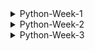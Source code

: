 <details>
    <summary>Python-Week-1</summary>

## Day 1:
### Introduction and Onboarding
I was introduced to the Python course content as well as what is expected of me in the end. Taken through how computers work with regards to memory and how it stores information, how we are able to access it and what happens when we write and run a computer program. I was then taken through installing Python, pip and Jupyter. Jupyter can only be installed using pip, which is the Python package installer which allows us to view most exercise files. Once everything was installed, I ran "jupyter notebook" which opened up the exercise files in the browser and from there I was able to create a new python 3 file which allowed me to run code in python without needing to use the command line. I also installed VS Code and ran the same Python code to see if it also works well on a text editor. Coming into this I was only familiar with VS Code so navigating and understanding Jupyter initially came with a bit of a challenge but I managed to work through it after reading more about it.

### Introduction
This compromised of a knowledge check going over finding the value of a variable when an array was already given and then altered, how a computer reads a comment line in Python and which symbol represents a comment when one is written. I found this questions helpful as they gave me a guide into what I can expect during the Python course. 

## Day 2:
### Variables and Types
I learnt that a **variable** is a basic unit of a program, which is assigned a value. The variable name cannot begin with a number, otherwise, it won't be used but it can include upper and lower case letters, including underscores. I did note that in Python, variable names begin with lowercase letters. Python has several types of variables such as *integers* - whole numbers, *floats* - decimal numbers, *complex numbers* - for complex calculations, *strings* - collections of characters, and booleans - true or false. Strings can be concatenated using a plus sign but cannot be used to add strings and numbers.

### Data Structures
These allow for the storage of a list of values in a single variable. Which are the following: **List** data structure - order is important, can contain any data type, incl. a list within a list and len funtion is used to determine the length, **Set** data structure - similar to a list, contains unique elements, declared by curly braces and order not important. **Tuples** - similar to lists, cannot be modified once declared, useful in storing large amounts of data in an efficient way in memory. **Dictionary** - collections of key-value pairs and are declared using curly braces and accessed using keys.

### Operators
These instructions that perform operations on variables and values by manipulating and performing actions on data. **Addition (+)** - adding things together to get a result and can concatenate two strings, **multiplication (*)** - multiplies numbers together but can also work with a string, **exponent** - raises a number to specified power, **division (/)** - returns floating point value even if the result is a whole number, **modulus (%)** - provides remainder after division e.g. 20/6 remainder 2 returned by modulus.
Other operators include **comparison operators** - evaluate two variables or values and produce boolean result e.g. ==, <, <=, >, >=. **Logical operators ('and', 'or' and 'not')** - 'and' returns true if both operands true, 'or' returns true if at least one operand is true and 'not' negates (reversing the truth value) boolean value it operates on. **Membership operators ('in' and 'not in')** - 'in' to check if a number of a string exits in given list/string.

### Control Flow
If statement allows us to execute a block of code only if a certain condition is met. If a condtion is true, indented code under if statement =  executed, if there's more code and an else statement is added, then the code under that = executed if condition is false. Indentation is very important - determines structure of the program.
- **For loop** - used to iterate over a list of any iterable object.
- **While loop** - similar to for loop but keeps looping until a certain condition is false. Important to make sure condition in while loop will eventually = false or loop will continue indefinitely.

### Functions
Like a machine that takes inputs and produces outputs e.g. toaster takes bread, produces toast. Toaster can still apply toasting function even if bread is not used.
- Defined by using *'def'* keyword followed by function name and arguments in parentheses.
- Can take one or more arguments and may or may not return a value.
- may mutate a variable without returning anything e.g. print function only prints output and doesn't return anything.
- keyword *'None'* represents absence of value, default return value for functions that do not explicitly return anything.

### Classes and Objects
- Class - help label and organize related collections of functions and attributes.
- E.g. a class called has multiple functions and attributes such as legs, a name and bark.
    - special function (init) created and gets called when instance of class is created.
    - init function takes variable called *'self'* which refers to specific instance of the Dog class.
```
class Dog:
    def __init__(self, name):
        self.name = name
        self.legs = 4

    def speak(self):
        print(self.name + ' says: Bark!')
```
- Defining attributes and functions of Dog class. E.g. Dog with four legs and has the name 'Rover' and a function called 'speak', which prints 'bark'.
- These attributes or functions in the class can be accessed using 'self' variable.
- Can be used by creating a new instance by calling 'dog' passing other variables such as name.
- Speak function takes 'self' as first variable ---> instance of the class  
    - class instances ---> objects
        - variables inside these classes ---> attributes
            - functions ---> methods.
```
my_dog = Dog('Rover')
another_dog = Dog('Fluffy')

my_dog.speak()

another_dog.speak()
```
### Factorial challenge
Factorial function gives the number of possible arrangements of a set of items of length 'n'
```
E.g. 4! ('four factorial') or ways to arrange four items
* can be calculated as 4 * 3 * 2 * 1
* 5! = 5 * 4 * 3 * 2 * 1 = 120
* 6! = 6 * 5 * 4 * 3 * 2 * 1 = 720
* 0! = 1
```
factorial = ! after a number = to the product of that number and all the integers below it down to one.
If type of 'num' is not an integer, we return none, this includes floats e.g. 1.2 and string. Negative numbers such as '-2' are integers but are also special cases, therefore if number < 0, return none.

- Recursion: when a function calls itself directly or indirectly.
    - all same checks performed then return the number multiplied by the factorial of the number minus one.
    - It calls itself, but with a number that's one smaller than before.
    - all checks repeated until input number = 0 and we return one.
    - factorial of the number if returned.
## Day 3:
### Ints and Floats
Division with ints = returns float e.g. 20/4 = 5.0
Returns float to accomodate non-whole numbers and adding a float to an int or multiplying/ using exponents with both = float.

- e.g. 256.0 can be converted to int using int class.
- Casting: converting from one type to another.
      - values like 8.9 casts to 8 and not 9.
      - no rounding when casting floats to ints, just removes the decimal.
      - can use round function when casting to round to nearest int ---> can also specify number of decimal places to round to.

- Floats = approximations resulting in rounding errors.
- stored as binary ones and zeros in memory, due to memory limitations ---> approximations = rounding errors.
- rounding function can mitigate (reduce, alleviate or lesson) this issue.

### Alternate Number Types
If you pass a number in a string, int class = convert to integer e.g. "100" --> 100.
If you pass second argument as a numer, it will convert first argument from that base to base 10. e.g. "100" in base 2 = 4 base 10.
First argument always = **string**
Due to maybe having non-numeric characters in the string that are valid in some bases e.g. "1ab" in base 16. "1ab" is not an integer.
```
int('1ab', 16)
1: 1*16^2, a: 10*16^1, b: 11*16^0
256 + 160 + 11 = 427
```

### Decimals
To use decimal module - import decimal class and the getcontext function. Deccimal class can help instantiate a decimal object with a number value e.g. 1/3 = 0.3333 with four decimals. Pass float as string so no problems are encounted.
```
from decimal import *
getcontext()
getcontext().prec=4 (changing decimal places)
Decimal(1) / Decimal(3)
= Decimal('0.3333')
```
```
getcontext().prec=2
Decimal(1) / Decimal(3)
= Decimal('0.33')
```

### Booleans
* Python casts integers to booleans: 1 = true and 0 = false.
* Anything except 0 = true, even -1 and imaginary 1 = true but float 0 and imaginary 0 = false.
* When it comes to strings: Boolean true = true, anything other than an empty string = true.
* Even "false" = true.
* Only false string is an empty one, with no spaces.
* Can also cast data structures to booleans - empty list or dictionary = false but anything inside = true.
* When non-value returned from a function = false.

### Strings
- Slicing: taking a portion of a string and returning it.
```
name = 'My name is Iron-man'
for first character: name[0] --> 'M'
for second character: name[1] --> 'y'
first 7 characters: name[0:7] --> 'My name'
same result as the one above: name[:7] --> 'My name'
All characters from index 11 to the end of the string: name[11:] --> 'Iron-man'

```

- Few ways to create strings --> string concatenation and f-strings
      - f-strings: allow us to insert variables or expressions inside curly braces in a string. Can also do rounding and number formating.
      - Triple quotes used to create multi-line strings.
      - Back slash used to include literal triple quotes in the strings.


### Bytes
- Data that is passed aroung but rarely modified directly.
- information is stored in ones and zeros.
- raw data = bytes project
- used for streaming files or transmitting texts without knowing the encoding.

- create empty bytes object that's four bytes long e.g bytes(4) --> /x followed by 2 hexadecimal numbers. Each has 8 bits.
    * if b is printed in front --> it's a bytes object.
    * To create bytes object with actual data --> type in utf-8 and can also used decode function to turn a bytes object --> string.
- Bytes objects = immutable like tuples, but can use a byte array if you need to modify the data.
- Can treat it like a string and modify specific byte values using slice notation.
- Can also use int library to convert hexadecimal values back to bytes.



## Day 4:
### Lists
- Slicing used to extract a range of values from a list or string, can also add a third value to control the step size.
- Range function --> generate longer lists (can be sliced)
- Negative values --> used to step backwards through the list.
```
e.g. slicing:
myList = [1,2,3,4,5]
myList[0,6,2] = [1,3,5]

0: starting index of the slice (first element)
6: ending index of slice, exclusive so slice will include elements up to but not including index 6. Since there are only 5 elements in myList, it includes all elements up to the end of the list.
2: step size, which indicates how many elements to skip between each element, included in the slice.

```

- **append() method**: To add an item to the end of a list.
  ```
  e.g. myList = [1,2,3,4]
       myList.append(5)
       print(myList)
  =    [1,2,3,4,5]
  ```
- **insert() method**: To insert an item at a specific position in the list.
  ```
  e.g. myList.insert(3,10) ---> inserting value 10 at position 3.
  ```
- two ways to remove:
  - **remove() method**: removes an item based on its value and not the index. e.g. if we want to remove number 5 from the list ```myList.remove(5)```
  - **pop() method**: removes and returns the item at the end of the list. e.g. ```myList.pop() --> last item removed```
  - can also use a loop with pop() to remove all items from the list. e.g. ``` while len(myList) > 0 and inside loop we can print myList.pop(). After the loop, the list will be empty.```
    
- when assign list to variable, variable stores a reference to the list and not a copy.
- can modify list through one variable, changes reflected in other variables that reference the same list.
- **copy() method**: used to make copy of a list so that changes to one list don't affect the other.
- e.g. ```list with values 1,2,3,4,5 = b = a.copy()``` and then print both a and b to see difference.

### Sets
+ uses curly brackets e.g ```{'a', 'b', 'c'}, mySet or mySet = set(('a', 'b', 'c'))```
+ Commonly used to remove duplicates from a list, since sets only contain unique values.
+ e.g.
  ``` list with duplicate values and de-duplicate by converting to set and back:
  myList = ['b', 'c', 'd']
  mySet = list(set(myList))
  
+ not ordered
+ can't access elements in a set using an index or slicing syntax.
+ **add() function**: used to add elements to a set
+ **discard() function**: used to remove elements

+ **membership operation (in)**: used to check if an element is in a set
+ **length() function**: find the length of a set
+ **pop() function**: removes and returns an arbitrary element from set

### Tuples
- uses parenthesis ()
- ordered
- immutable - can't be modified
- more effecient, better for storing large amounts of data.
- e.g. ``` myTuple = ('a', 'b', 'c')
           myTuple --> ('a','b','c') ```


## Day 5:
### if and Else
- Conditional statements
- allows us to execute a block of code only if a certain condition is met.
-  ```a = true, if a: print it is true``` If condition is true, indented code under if statement will be executed. If else statement added, code under that will be executed, if condition is false.
-  indentation is important.

-  Elif: if the previous conditions were not true = try this condition.

-  if else statements sometimes drag on and you only want to evaluate somthing in a one-liner.
      * use ternary operator: takes in a boolean condition, evaluates it and returns one valuse if true and another value = false.

### While Loops
- Similar to a **for** loop but keeps looping until a certain condition is false.
- ``` a = 0, while a < 5: print a, a = a + 1```
- Important to make sure that condition in the while loop will eventually become false, otherwise loop will continue indefinitely.
  * Break: used to exit a loop early and will move to the next line of code outside of the loop.
  * Continue: used to skip over certain lines within a loop and jumps back to the top of the loop to start the next iteration.
- Sometimes you might use **continue** statement inside an if statement to prevent code in the lopp from running under certain conditions.
- Another way to use **continue** and **break** is to rearrange your code and make it more readable.

### For Loops
- To iterate over a list or any iterable object.
- ```for item in my_List: print item```
    - item in for loop = variable that represents the current item in the list
- You can declare a new variable, like 'item' to hold the value of each element in your list as you iterate through it.
  1. Pass: used to write a stub for a **for** loop.
  2. Continue: used to skip the rest of a loop during a specific iteration.
  3. Break: used to stop the loop early if you founc what you are looking for.
  4. Break-else: used to find prime numbers in just a few lines - can be used with **while** loops.
</details>

<details>
    <summary>Python-Week-2</summary>

 ## Day 1:
The basic unit of a program = a function

### Functions
- composed of a name and parameters, denoted by the **def** statement.
 ```
  def performOperation(num1, num2, operation):
    if operation == 'sum':
        return num1 + num2
    if operation == 'multiply':
        return num1 * num2
    
performOperation(2, 3, 'sum')

 ```
### Named Parameters
- can assign our value, 'operation = multiply' to override it.
- can pass in 'multiply' as a third parameter, to call this function.
- use "operation equals multiply" instead of having optional keyword parameters.
```
def performOperation(num1, num2, operation= 'sum', message='Default message'):
    print(message)
    if operation == 'sum':
        return num1 + num2
    if operation == 'multiply':
        return num1 * num2
    
performOperation(2, 3, message='A new message!', operation='multiply')
```
```
A new message!
6
```
- 'message' argument added with a specific default message is printed when the function is     called.
- when calling function, message is passed before or after operation as long as you specify which argument is which by using a comma to separate everything.

### *args
* *important rule*: keyword arguments must come after positional arguments.
* order of first two arguments is important.
* keyword arguments can be in any order.
* functional limitation to how many variables can be anticipated.
* Use asterisks before argument name: To allow users to pass any number of variables to create a pointer to the inputted variables.
* example below, the function is called with 3 arguments only one is expected and by adding an asterisk before args, Python understands that the variable name is just a reference to the arguments being passed.
* A **parameter** is the variable listed inside the parentheses in the function definition.
* An **argument** is the value that is sent to the function when it is called.
```
def performOperation(*args):
    print(args)
performOperation(1,2,3)
```
```
(1, 2, 3)
```
* When a keyword argument is passed you get an error because this only works for positional arguments.
* If keyword argument passed in, an 'unexpected keyword argument' error will occur
```
performOperation(1,2,3, operation='sum')

TypeError: performOperation() got an unexpected keywword argument 'operation'
```
### **kwargs
* used to handle arguments
* print kwargs to see that the keyword arguments are now stored as a dictionary instead of a tuple.
```
def performOperation(*args, **kwargs):
    print(args)
    print(kwargs)
performOperation(1,2,3, operation='sum')
```
```
(1, 2, 3)
{'operation': 'sum'}
```
### Function Scope
* Both *args and **kwargs are used to print out the arguments passed into a function
* Allows us to see a tuple and dictionary of the passed arguments.
* 'locals' function - allows us to access all the variables within a Python function without any asterisks.

#### locals()
- locals: variable names that are only accessible locally within a function.
- Trying to reference a variable outside its scope = error
```
def performOperation(num1, num2, operation='sum'):
    print(locals())

performOperation(1, 2, operation='multiply')
print(num1)
```
```
{'num1': 1, 'num2': 2, 'operation': 'multiply'}
NameError: name 'num1' is not defined
```
- Two variables
  - local variables: defined inside the function
  - global variables: defined outside the function in the main code block. Built-in function 'globals' enables us to retrieve all of these variables.

#### globals()
- results in so many items, some are pre-built in Python.
- can be classified as either global variable scope or local variable scope.

### Global and Local Scope
- Two functions: function 1 with variables A and B, function 2 with variables C and B. Both functions will print out their local variables.
- Function 1 is called with arguments 1 and 2, and function 2 is called with arguments 3 and 4.
- Each function has its *local variable* scope and access to any variables in the *global scope*.
- They can't access each other's data.
```
message = 'Some global data'
def function1(varA, varB):
    print(message)
    print(locals())

def function2(varC, varB):
    print(message)
    print(locals())

function1(1, 2)
function2(3, 4)
```
```
Some global data
{'varA': 1, 'varB': 2}
Some global data
{'varC': 3, 'varB': 4}
```
- The defined variable, 'message' is printed out in both functions but when varA is attempted to be printed in function 2, an error occurs.
- Due to varA only being defined in function 1's local scope.
- If varA is defined in global scope, it can be printed in both functions.
- Python checks for local and global scope when looking up the variables data.
- 'message' can be redefined in function 1's local scope and print both the local and global values of the message.
- A function can also be declared within a function - inner function in function1.
- Inner function can only be called within function one.
- Syntax error - if called outside of function 1.
- When local variables in function 1 are printed, the inner function is defined as a variable.

```
message = 'Some global data'
varA = 2
def function1(varA, varB):
    message = 'Some local data'
    print(varA)
    print(message)
    print(locals())

def function2(varC, varB):
    print(varA)
    print(message)
    print(locals())

function1(1, 2)
function2(3, 4)
```
```
1
Some local data
{'varA': 1, 'varB': 2, 'message': 'Some local data'}
2
Some global data
{'varC': 3, 'varB': 4}
```
### Functions as Variables
#### Variables as Functions
- Variables and functions - have names and data associated with them
- Data includes information about required parameters and the lines of instruction to be executed.
- In Python, a function is represented as an object.

#### Viewing Function Data with __code__
- The "code" attribute of Python function objects can be used to confirm that functions are just variables in Python.
- attribute prints the names and the byte object of all the lines of instruction in a function - not typically used.
```
print(x.__code__.co_varnames)
print(x.__code__.co_code)
```
```
()
b'\x97\x00y\x01'
```
**Note**: Functions are simply variables associated with some data.

#### Text Processing in Python
- Two text processing operations and a function that can make the text lowercase, remove punctuation, new lines and words that are 3 characters or less.
- can also remove long words, by calling the function in a list, the order can be changed or decide which functions to apply.
- allows for flexibility in the order and selection of text processing functions.

#### Lambda Functions
- a way to represent a function without giving it a variable name.
- lambda keyword used to define a small function
```
(lambda x: x + 3)(5)
```
```
8
```
- a lambda function that takes a single parameter x and returns x plus 3
- no need to use the return keyword in lambda functions since it's implied.
- useful when you need to pass a function as an argument to another Python function, such as the sorted function that sorts a list of values.
```
myList = [{'num': 3}, {'num': 2}, {'num': 1}]
sorted(myList, key=lambda x: x['num'])
```
```
[{'num': 1}, {'num': 2}, {'num': 3}]
```

## Day 2:
### Anatomy of a Class
#### Instance Attributes
- Dog class has two attributes: name and legs, which are attributes that every instance of the dog class possesses.
- a new instance, 'Rover', can print its name and legs using 'my_dog.name' and 'my_dog.legs'
- **Note**: we cannot directly see the value of the legs attribute even though it is hardcoded in the dog initialization function. If we try to access 'dogs.legs' = ERROR, and we cannot modify the value of legs.
```
class Dog:
    def __init__(self, name):
        self.name = name
        self.legs = 4

    def speak(self):
        print(self.name + ' says: Bark!')

myDog = Dog('Rover')
print(myDog.name)
print(myDog.legs)
```
```
Rover
4
```
#### Static Attributes
- Defining something in a static variable outside of the constructor: each instance of the class will have the same value for legs.
- legs attribute can be accessed directly on the class itself by calling dog.<=gs.
- static variables: don't change with each instance, are commonly used to hold constants or fundamental business logic.
```
class Dog:
    legs = 4
    def __init__(self, name):
        self.name = name

    def speak(self):
        print(self.name + ' says: Bark!')

myDog = Dog('Rover')
print(myDog.name)
print(myDog.legs)
```
```
Rover
4
```
```
Dog.legs = 4
```
**NB**: static variables can still be changed, to prevent this, an underscore is added before the variable name to indicate the variable should not be modified directly - *getter* method should be used instead.

- Getter method: retrieves the value of the variable, >=t<=gs in this case.
    - does not need to pass in the *self* attribute, because legs is a static variable in the class.
    - method called without passing in *self*, but it is also possible to call it with *self* included.
    - *self* variable: conventional variable name to refer to the class instance.

**Note**: classes have their own variable scope rules. If *self.<=gs* is not set to something else, it references the class variable<=*gs*. The instance variable<=*gs* can also be modified by assigning a new value to *mydog.<=gs*.

### Instance and Static Methods
- clean text method: static method because it does not belong to any particular class instance
- add text: instance method that belongs to a particular instance of the class
- static variables i.e. replace puncs, can also be added to control which punctuations get replaced.
- use the class name or class instance to refer to static variables, but this cannot be done with instance methods.

#### decorators
- special annotation or description for a function definition.
- adding @staticmethod decorator to the function definition, states in Python that the function is a static method and should not have 'self' passed in as an argument.
- allows the use of the function without creating an instance of the class.

### Inheritance
#### Class Inheritance
- One class can inherit all the methods and attributes of another class
- Original class = Parent class
- New class = Child class
- Inheritance process happens automatically when the child class is created.
**NB**: If child class defines an attribute or method that is the same as the parent class, the child's version will overwrite the parent's version.

#### Extending Build-in Classes
- creating a new list can be done by instantiating it as a 'list'.
- although it appears as a function, 'list' = class.

- if you want a list that ensures all appended items are unique, like a set
- create list by extending the list class
- unique list class inherits from the list class and we will override the append function.

- new function: check if item is already in the list --> it will return
- cannot use self.append --> cause infinite recursion or an endless loop
- call original append function in the parent class instead --> 'super' function
- **'super'** function: assess the underlying instance of the parent class and will be called super.append
- e.g. ```super().SetPrice(50) -call a function of its parent class```

- 'super' function can also be used in the constructor.
- new attribute added to child class instance done using ```self.some_property = unique_list```
- This overwrites the constructor of parent class.

- to avoid such, use 'super' again and ensure parent constructor is called first before adding our new property
- when new class initiated = new property added.
  
## Day 3:
### Handling Errors and Exceptions
- when something is divided by zero --> zero division error
- such problems are referred to as errors while other times are called exceptions
- exceptions: determined during runtime and can be retried
- errors: cannot be retried

- All Python errors and exceptions stem from a class called the **basic exception**
- division by zero is a type of arithmetic error --> type of exception --> extends the base exception class.
- base exception class: provides useful and powerful properties to exceptions, i.e. halting code execution and providing information about why and how the execution was halted.

- Can determine the file in which zero division error occurred
- can identify the specific line, line one in this case
- if 1/0 is placed into a function called 'causeError' and then the function is called, the stack trace becomes more elaborate.

- This entire traceback is known as a stack trace.
- it provides a trail through the stack that aids in debugging our program.
- stack trace extended further by adding function called 'callCauseError' that returns 'causeError' function and is called.

```
def causeError():
    return 1/0

def callCauseError():
    return causeError()

callCauseError()
```
```
ZeroDivisionError                         Traceback (most recent call last)
Cell In[2], line 7
      4 def callCauseError():
      5     return causeError()
----> 7 callCauseError()

Cell In[2], line 5
      4 def callCauseError():
----> 5     return causeError()

Cell In[2], line 2
      1 def causeError():
----> 2     return 1/0

ZeroDivisionError: division by zero
```
#### Try/Except
- a zero division error
- exception is can't and will not be raised anymore
- it is a class with attributes that can be created and even returned.
- try block: used to check some code errors i.e. code inside the try block will execute when there is no error in the program
- except block: code inside block will execute whenever the program encounters some error in the preceding try block
- if no exception, then only the try clause will run, except clause is finished
- if exception occurs, try clause will be skipped and except clause will run
- if exception occurs, but ecept clause within the code can't handle it, it is passed on to the outer try statements. *IF exception* left unhandled, then execution stops.
```
try:
    1/0
except Exception as e:
    print(type(e))
```
```
<class 'ZeroDivisionError'>
```
### Managing and Handling Exceptions
- catching the exception and just returning it.
```
def causeError():
    try:
        return 1/0
    except Exception:
        print('There was some sort of error!')
causeError()
```
```There was some sort of error!```
#### Finally
- finally statement: they execute no matter what happens inside this try block
- except statements not needed
- error is thrown, but is still printed
- even if no exception is raised at all, it still executes
- often used when *timing how long a function takes to execute*
- to time our function --> import time class and time
- finally needs to be after everything else, including an 'else' statement, otherwise you'll get a runtime error.
```
import time

def causeError():
    start = time.time()
    try:
        time.sleep(0.5)
        return 1/0
    except Exception:
        print('There was some sort of error!')
    finally:
        print(f'Function took {time.time() - start} seconds to execute')

causeError()
```
```
There was some sort of error!
Function took 0.5015561580657959 seconds to execute
```
#### Catching Exceptions by Type
```
def causeError():
    try:
        return 1 + 'a'
    
    except TypeError:
        print('There was a type error!')
    except ZeroDivisionError:
        print('There was a zero division error!')
    except Exception:
        print('There was some sort of error!')

causeError()
```
```There was a type error!```

- order doesn't matter if general exception moved up --> this is the class from which all of these extend
- always want the most general exceptions at the bottom and the more specific ones up top.
- involved exception handling and catching --> HTTP request-response handling

#### Custom Decorators
```
def handleException(func):
    def wrapper(*args):
        try:
            func(*args)
        except TypeError:
            print('There was a type error!')
        except ZeroDivisionError:
            print('There was a zero division error!')
        except Exception:
            print('There was some sore of error!')
    return wrapper

@handleException
def causeError():
    return 1/0

causeError()
```
``` There was a zero division error!```

- decorator handleException, placed in a causeError function returns 1/0
- when causeError is called, this handle exception, is used to accept those various exceptions that this could throw.
- decorator can be reused for another function
- **custom decorator**: changes the name of a function
- allows for the modification of functions or class through their behaviour 

#### Raising Exceptions
- use **handleException** decorator
- a function called raiseError raises Exception
- raise statement raises or throws this new exception that was created when it reached
```
@handleException
def raiseError(n):
    if n == 0:
        raise Exception()
    print(n)

raiseError(1)
```
``` 1 ```

- function excepts any input except the number zero
- else statement not needed: once the exception is raised, execution will halt and throw this exception and then the print n will never be reached.
  
### Working with Custom Exceptions
- class CustomExceptions extends Exception: pass
- pass statement: used because nothing else is defined for our new CustomException class, it inherits the constructor of the Exception class that it is extending

- are usually lightweight classes with very little in the way of special attributes and methods but might have some attributes useful for organizing and presenting information to the user about the error.

#### Adding Attributes
```
class HttpException(Exception):
    statusCode = None
    message = None
    def __init__(self):
        super().__init__(f'Status code: {self.statusCode} and message is: {self.message}')

class NotFound(HttpException):
    statusCode = 404
    message = 'Resource not found'

class ServerError(HttpException):
    statusCode = 500
    message = 'The server messed up!'

def raiseServerError():
    raise ServerError()

raiseServerError()
```
```
ServerError                               Traceback (most recent call last)
Cell In[4], line 19
     16 def raiseServerError():
     17     raise ServerError()
---> 19 raiseServerError()

Cell In[4], line 17
     16 def raiseServerError():
---> 17     raise ServerError()

ServerError: Status code: 500 and message is: The server messed up!
```

- HttpException extends the Exception and is given a status code.
- exception message gets formatted with the status code and message because it extends this HttpException.


## Day 4:
### Fundamentals of Threads and Processes
- computers have both memory and file storage
- long-term memory: save a file and load to a file from the disc
- short-term memory: declare a variable in our program.
- the operating system responsible for allocating memory to each process running on the computer.
    - puts walls between the processes so they cannot access each other's memory.
    - memory: segmented, access is controlled by the operating system.
    - allow us to move these two pieces of code into the same process --> get to share memory.
  
### Multithreading
-	The ability of a processor having multiple threads and executes them at the same time in parallel
-	threads share the same space in memory
-	when the program has periods of **'waiting' and doing nothing**, multi-threading **decreases the runtime of a program**.
-	longSquare: calculates the square of a number but takes a long time to do it.
-	Threads: when waiting to fetch data from a remote server, code is sitting around doing nothing, you can do all the waiting in parallel and not one at a time.
-	```T1 is threading.thread and nd, t2 is threading.thread```
-	Target = name of the target function, longSquare
-	Args = arguments
-	all threads of a process share global variables (stored in heap) and the program code
```
def longSquare(num, results):
    time.sleep(1)
    results[num] = num ** 2

results = {}
t1 = threading.Thread(target=longSquare, args=(1,results))
t2 = threading.Thread(target=longSquare, args=(2,results))

t1.start()
t2.start()

t1.join()
t2.join()

print(results)
```
``` {1: 1, 2: 4} ```

### Multiprocessing
- two Python processes running independently, multi-processing and Python
- can have two separate Python processes running but you have to start by hand
- multiprocessing module is used to start, stop and manage these processes.
- more than one processor being used
```
def longSquare(num, results):
    time.sleep(1)
    print(num ** 2)
    print('Finished computing!')

results = {}
processes = [Process(target=longSquare, args=(n,results)) for n in range(0, 10)]
[p.start() for p in processes]
[p.join() for p in processes]
```
- processes do not share memory
- they get a copy of this dictionary in their own separate memory space, with no way of accessing it except if they record it somewhere i.e. a file system or a database.
- can print the computed value from within the function itself, rather than returning this or saving it in the results, we just print.

- Processes = list
- processes can contain multiple threads
- threads share the same space in memory

- start(): starts a process
- join(): stop execution of current program until process is completed
  
## Day 5:
### Opening, Reading and Writing
#### Reading Files
- two applications making changes to the same file at the same time causes problems
- use open function and pass in the name of the file
- and have a file 10_01_file.txt, second argument = string R.
```
f = open('10_01_file.txt', 'r')
print(f)
```
#### Writing Files
- open the file in read modem prin f = file object
- readline: get the actual text inside the file by reading the lines of the file one at a time (f.readline)
- when run again you get different line each time --> file contains some sort of bookmark of which lines of the file are already read

- lines are double-spaced --> each line of the file has a new line character on it at the end, the print statement also includes its own new line.
- can be fixed by stripping out any leading or trailing white space, including new lines, done with the strip function on each line.

#### Appending files
- use 'W' instead of 'R' for write
- writing to files - an expensive operation, Python makes it more efficient by putting all of the data you are writing to the file in a buffer
- it only writes to the file when that buffer gets full or when the file is closed
- f.close and then run that to close the file
```
f = open('10_01_output.txt', 'a')
f.write('Line 3\n')
f.write('Line 4\n')
f.close()
```
```
with open('10_01_output.txt', 'a') as f:
    f.write('some stuff\n')
    f.write('some other stuff\n')

print(f)
```
``` <_io.TextIOWrapper name='10_01_output.txt' mode='a' encoding='cp1252'> ```

``` f.write('PS. I forgot some stuff') ```
```
ValueError                                Traceback (most recent call last)
Cell In[6], line 1
----> 1 f.write('PS. I forgot some stuff')

ValueError: I/O operation on closed file.
```
### CSV
#### Reading
- CSV file contains tab-separated values, all of these are tabs
- reader object is not a list: it is a csv reader class used as you would use a list an it is iterable
- reader has an internal bookmark that keeps track of where you are
- multiple lines can be called and can also be converted to a list
- header data from Python --> use the dict reader

#### Filtering Data
- converting from reader object to a list object
```
primes = []
for number in range(2, 99999):
    for factor in range(2, int(number ** 0.5) + 1):
        if number % factor == 0:
            break
    else:
        primes.append(number)
```
```
data = [row for row in data if int(row['postal code']) in primes and row['state code'] == 'MA'] 
len(data)
```
### JSON
#### loading JSON
- JSON is not Python
- looks like a dictionary, but it's a string
- turn json string to dictionary --> import JSON module
- json.loads is used to parse a JSON string into a Python object
  
```
jsonString = '{"a":"apple", "b":"bear", "c":"cat"}'
try:
    json.loads(jsonString)
except JSONDecodeError:
    print('Could not parse JSON!')
```
``` Could not parse JSON! ```
                                                 
``` {'a': 'apple', 'b': 'bear', 'c': 'cat',} ```
``` {'a': 'apple', 'b': 'bear', 'c': 'cat'} ```

- JSON string shouldn't have a trailing comma --> JSON decode error

#### Dumping JSON
- use json.dumps method
```
pythonDict = {'a': 'apple', 'b': 'bear', 'c': 'cat',}
json.dumps(pythonDict)
```
``` '{"a": "apple", "b": "bear", "c": "cat"}' ```

#### Custom JSON Decoders
- use JSONEncoder because JSON module can't handle Animal class
- 'o' is the object that's being passed that needs to be decoded into JSON
```
from json import JSONEncoder
class Animal:
    def __init__(self, name):
        self.name = name

class AnimalEncoder(JSONEncoder):
    def default(self, o):
        if type(o) == Animal:
            return o.name
        return super().default(o)
    
pythonDict = {'a': Animal('aardvark'), 'b': Animal('bear'), 'c': Animal('cat'),}
json.dumps(pythonDict, cls=AnimalEncoder)
```
``` '{"a": "aardvark", "b": "bear", "c": "cat"}' ```

</details>

<details>
    <summary> Python-Week-3 </summary>

## Day 1:
### Finding Inspiration
- Developing an application to send a daily email digest, neatly compiling all the information needed in one convenient place.
  
### User Stories
- depicts small scenarios from the user's perspective
- these stories should emphasize the user's goal and motivation rather than the application itself.
- user stories: brief, simple and informal, perfect for jotting down on index cards
- as a [user/role], I want [goal] so that [reason/benefit] format (three core elements).
```
As a digest recipient, I want to receive an email every morning with current and useful information to know what's happening in the world and learn something new daily.
```
*Important*: consider the needs of the administrator role. An admin might want to curate content, control the email's timing and manage the recipient list.

### Use Cases
- typically include a title, an actor (a user or system), and a scenario that describes how a goal is achieved
- scenario can be written as a paragraph or a list of steps
- user stories focus on the who, what and why of a task/goal
- user cases cover the who, what and how of achieving that goal

### Project Requirements
- to capture the capabilities and limitations of an application
- functional requirements: describe what the application should or should not do and are written as sentences starting with "the application must" or "the application shall"
  
- requirements act as a checklist to ensure the application meets all necessary functionalities

- non-functional requirements: describe how the application should accomplish its tasks
- focus on qualities like maintainability, reliability, and usability
```
the application should have a configurable GUI for the admin to interact with, be extensible for adding more content types, and be resilient to content errors
```

### Architecture
- identifying nouns helps determine potential objects
- for instance, in functional requirements, words like quote, forecast, location, trends, article, content, email and recipients stand out as potential objects

- group related nouns together such as content and email, provides a starting point for potential classes
- content, email and GUI emerge as candidates for classes
- behaviours and responsibilities are determined by extracting simplified verb phrases from the requirements, like generating quotes, retrieving forecasts, formatting content, and sending emails.
- These behaviours are assigned to the corresponding classes based on their relevance

- The content class is responsible for generating and retrieving content, the email class handles formatting content and sending emails, and the GUI manages configuration-related behaviours.
- This process helps draft method names and provides an initial structure for the program



## Day 2:



    
</details>










